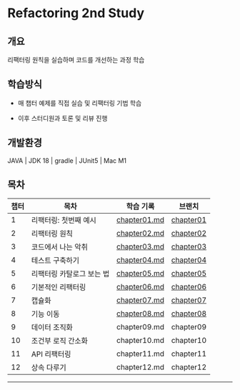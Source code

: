 # Refactoring 2nd Study
## 개요
리팩터링 원칙을 실습하며 코드를 개선하는 과정 학습

## 학습방식
- 매 챕터 예제를 직접 실습 및 리팩터링 기법 학습

- 이후 스터디원과 토론 및 리뷰 진행

## 개발환경
JAVA
| JDK 18
| gradle
| JUnit5
| Mac M1

## 목차

| 챕터 |                          목차                                                            | 학습 기록                                                                                                     | 브랜치                                                                              |
|----|--------------------------------------------------------------------------------------------|-----------------------------------------------------------------------------------------------------------|----------------------------------------------------------------------------------|
| 1  | 리팩터링: 첫번째 예시     | [chapter01.md](https://github.com/young0264/refactoring-2nd-edition/blob/main/document/chapter01.md)      | [chapter01](https://github.com/young0264/refactoring-2nd-edition/tree/chapter1)  |
| 2  | 리팩터링 원칙           | [chapter02.md](https://github.com/young0264/refactoring-2nd-edition/blob/main/document/chapter02.md)      | [chapter02](https://github.com/young0264/refactoring-2nd-edition/tree/chapter02) |
| 3  | 코드에서 나는 악취        | [chapter03.md](https://github.com/young0264/refactoring-2nd-edition/blob/main/document/chapter03.md)      | [chapter03](https://github.com/young0264/refactoring-2nd-edition/tree/chapter03) |
| 4  | 테스트 구축하기          | [chapter04.md](https://github.com/young0264/refactoring-2nd-edition/blob/chapter04/document/chapter04.md) | [chapter04](https://github.com/young0264/refactoring-2nd-edition/tree/chapter04) |
| 5  | 리팩터링 카탈로그 보는 법 | [chapter05.md](https://github.com/young0264/refactoring-2nd-edition/blob/main/document/chapter05.md)      | [chapter05](https://github.com/young0264/refactoring-2nd-edition/tree/chapter05) |
| 6  | 기본적인 리팩터링       | [chapter06.md](https://github.com/young0264/refactoring-2nd-edition/blob/chapter06/document/chapter06.md) | [chapter06](https://github.com/young0264/refactoring-2nd-edition/tree/chapter06) |
| 7  | 캡슐화               | [chapter07.md](https://github.com/young0264/refactoring-2nd-edition/blob/chapter07/document/chapter07.md) | [chapter07](https://github.com/young0264/refactoring-2nd-edition/tree/chapter07) |
| 8  | 기능 이동             | [chapter08.md](https://github.com/young0264/refactoring-2nd-edition/blob/chapter08/document/chapter08.md) | [chapter08](https://github.com/young0264/refactoring-2nd-edition/tree/chapter08) |
| 9  | 데이터 조직화          | chapter09.md                                                                                              | chapter09                                                                        |
| 10 | 조건부 로직 간소화      | chapter10.md                                                                                              | chapter10                                                                        |
| 11 | API 리팩터링          | chapter11.md                                                                                              | chapter11                                                                        |
| 12 | 상속 다루기            | chapter12.md                                                                                              | chapter12                                                                        |

---

